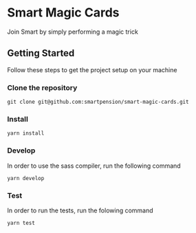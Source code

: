 # Smart Magic Cards
Join Smart by simply performing a magic trick

## Getting Started
Follow these steps to get the project setup on your machine

### Clone the repository
```
git clone git@github.com:smartpension/smart-magic-cards.git
```

### Install
```
yarn install
```

### Develop
In order to use the sass compiler, run the following command
```
yarn develop
```

### Test
In order to run the tests, run the folowing command
```
yarn test
```
